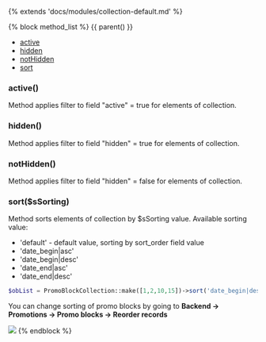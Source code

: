 {% extends 'docs/modules/collection-default.md' %}

{% block method_list %}
{{ parent() }}

* [active](#active)
* [hidden](#hidden)
* [notHidden](#nothidden)
* [sort](#sortssorting)

### active()

Method applies filter to field "active" = true  for elements of collection.

### hidden()

Method applies filter to field "hidden" = true  for elements of collection.

### notHidden()

Method applies filter to field "hidden" = false  for elements of collection.

### sort($sSorting)

Method sorts elements of collection by $sSorting value.
Available sorting value:
  * 'default' - default value, sorting by sort_order field value
  * 'date_begin|asc'
  * 'date_begin|desc'
  * 'date_end|asc'
  * 'date_end|desc'
```php
$obList = PromoBlockCollection::make([1,2,10,15])->sort('date_begin|desc');
```

You can change sorting of promo blocks by going to **Backend -> Promotions -> Promo blocks -> Reorder records**

![](./../../../assets/images/backend-promo-block-2.png)
{% endblock %}
